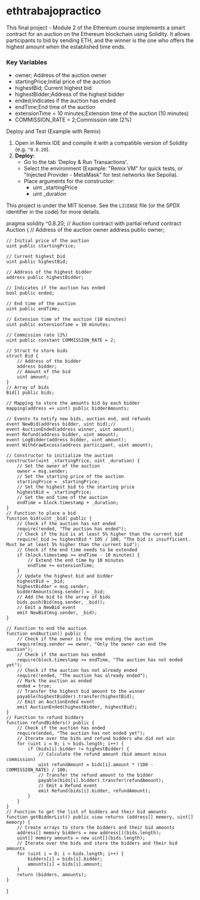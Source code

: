 # ethtrabajopractico
This final project - Module 2 of the Ethereum course implements a smart contract for an auction on the Ethereum blockchain using Solidity.
It allows participants to bid by sending ETH, and the winner is the one who offers the highest amount when the established time ends.
### Key Variables
*  owner; Address of the auction owner
*  startingPrice;Initial price of the auction
*  highestBid; Current highest bid
*  highestBidder;Address of the highest bidder
*  ended;Indicates if the auction has ended
*  endTime;End time of the auction
*  extensionTime = 10 minutes;Extension time of the auction (10 minutes)
*  COMMISSION_RATE = 2;Commission rate (2%)

Deploy and Test (Example with Remix)

1.  Open in Remix IDE and compile it with a compatible version of Solidity (e.g. `^0.8.20`).
2.  **Deploy:**
    *   Go to the tab 'Deploy & Run Transactions'.
    *   Select the environment (Example: "Remix VM" for quick tests, or "Injected Provider - MetaMask" for test networks like Sepolia).
    *   Place arguments for the constructor:
           -  uint _startingPrice
           -  uint _duration

This project is under the MIT license. See the `LICENSE` file (or the SPDX identifier in the code) for more details.

pragma solidity ^0.8.20;
// Auction contract with partial refund
contract Auction {
    // Address of the auction owner
    address public owner;

    // Initial price of the auction
    uint public startingPrice;

    // Current highest bid
    uint public highestBid;

    // Address of the highest bidder
    address public highestBidder;

    // Indicates if the auction has ended
    bool public ended;

    // End time of the auction
    uint public endTime;

    // Extension time of the auction (10 minutes)
    uint public extensionTime = 10 minutes;

    // Commission rate (2%)
    uint public constant COMMISSION_RATE = 2;

    // Struct to store bids
    struct Bid {
        // Address of the bidder
        address bidder;
        // Amount of the bid
        uint amount;
    }
    // Array of bids
    Bid[] public bids;

    // Mapping to store the amounts bid by each bidder
    mapping(address => uint) public bidderAmounts;

    // Events to notify new bids, auction end, and refunds
    event NewBid(address bidder, uint bid);// 
    event AuctionEnded(address winner, uint amount);
    event Refund(address bidder, uint amount);
    event LogBidder(address bidder, uint amount);
    event WithdrawExcess(address participant, uint amount);

    // Constructor to initialize the auction
    constructor(uint _startingPrice, uint _duration) {
        // Set the owner of the auction
        owner = msg.sender;
        // Set the starting price of the auction
        startingPrice = _startingPrice;
        // Set the highest bid to the starting price
        highestBid = _startingPrice;
        // Set the end time of the auction
        endTime = block.timestamp + _duration;
    }
    // Function to place a bid
    function bid(uint _bid) public {
        // Check if the auction has not ended
        require(!ended, "The auction has ended");
        // Check if the bid is at least 5% higher than the current bid
        require(_bid >= highestBid * 105 / 100, "The bid is insufficient. Must be at least 5% higher than the current bid");
        // Check if the end time needs to be extended
        if (block.timestamp >= endTime - 10 minutes) {
            // Extend the end time by 10 minutes
            endTime += extensionTime;
        }
        // Update the highest bid and bidder
        highestBid = _bid;
        highestBidder = msg.sender;
        bidderAmounts[msg.sender] = _bid;
        // Add the bid to the array of bids
        bids.push(Bid(msg.sender, _bid));
        // Emit a NewBid event
        emit NewBid(msg.sender, _bid);
    }

    // Function to end the auction
    function endAuction() public {
        // Check if the owner is the one ending the auction
        require(msg.sender == owner, "Only the owner can end the auction");
        // Check if the auction has ended
        require(block.timestamp >= endTime, "The auction has not ended yet");
        // Check if the auction has not already ended
        require(!ended, "The auction has already ended");
        // Mark the auction as ended
        ended = true;
        // Transfer the highest bid amount to the winner
        payable(highestBidder).transfer(highestBid);
        // Emit an AuctionEnded event
        emit AuctionEnded(highestBidder, highestBid);
    }
    // Function to refund bidders
    function refundBidders() public {
        // Check if the auction has ended
        require(ended, "The auction has not ended yet");
        // Iterate over the bids and refund bidders who did not win
        for (uint i = 0; i < bids.length; i++) {
            if (bids[i].bidder != highestBidder) {
                // Calculate the refund amount (bid amount minus commission)
                uint refundAmount = bids[i].amount * (100 - COMMISSION_RATE) / 100;
                // Transfer the refund amount to the bidder
                payable(bids[i].bidder).transfer(refundAmount);
                // Emit a Refund event
                emit Refund(bids[i].bidder, refundAmount);
            }
        }
    }
    // Function to get the list of bidders and their bid amounts
    function getBidderList() public view returns (address[] memory, uint[] memory) {
        // Create arrays to store the bidders and their bid amounts
        address[] memory bidders = new address[](bids.length);
        uint[] memory amounts = new uint[](bids.length);
        // Iterate over the bids and store the bidders and their bid amounts
        for (uint i = 0; i < bids.length; i++) {
            bidders[i] = bids[i].bidder;
            amounts[i] = bids[i].amount;
        }
        return (bidders, amounts);
    }
}

